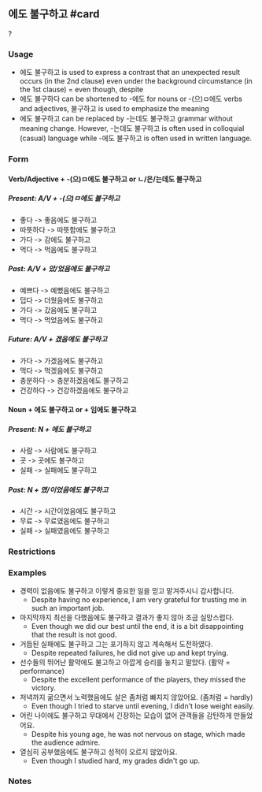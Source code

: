 ## 에도 불구하고 #card
?
### Usage
- 에도 불구하고 is used to express a contrast that an unexpected result occurs (in the 2nd clause) even under the background circumstance (in the 1st clause) = even though, despite
- 에도 불구하다 can be shortened to -에도  for nouns or -(으)ㅁ에도 verbs and adjectives, 불구하고 is used to emphasize the meaning
- 에도 불구하고 can be replaced by -는데도 불구하고 grammar without meaning change. However, -는데도 불구하고 is often used in colloquial (casual) language while -에도 불구하고 is often used in written language.
### Form
#### Verb/Adjective + -(으)ㅁ에도 불구하고 or ㄴ/은/는데도 불구하고
##### Present: A/V + -(으)ㅁ에도 불구하고
- 좋다 -> 좋음에도 불구하고
- 따뜻하다 -> 따뜻함에도 불구하고
- 가다 -> 감에도 불구하고
- 먹다 -> 먹음에도 불구하고
##### Past: A/V + 았/었음에도 불구하고
- 예쁘다 -> 예뻤음에도 불구하고
- 덥다 -> 더웠음에도 불구하고
- 가다 -> 갔음에도 불구하고
- 먹다 -> 먹었음에도 불구하고
##### Future: A/V + 겠음에도 불구하고
- 가다 -> 가겠음에도 불구하고
- 먹다 -> 먹겠음에도 불구하고
- 충분하다 -> 충분하겠음에도 불구하고
- 건강하다 -> 건강하겠음에도 불구하고
#### Noun + 에도 불구하고 or + 임에도 불구하고
##### Present: N + 에도 불구하고
- 사람 -> 사람에도 불구하고
- 곳 -> 곳에도 불구하고
- 실패 -> 실패에도 불구하고
##### Past: N + 였/이었음에도 불구하고
- 시간 -> 시간이었음에도 불구하고
- 무료 -> 무료였음에도 불구하고
- 실패 -> 실패였음에도 불구하고
### Restrictions
### Examples
- 경력이 없음에도 불구하고 이렇게 중요한 일을 믿고 맡겨주시니 감사합니다.
	- Despite having no experience, I am very grateful for trusting me in such an important job.
- 마지막까지 최선을 다했음에도 불구하고 결과가 좋지 않아 조금 실망스럽다.
	- Even though we did our best until the end, it is a bit disappointing that the result is not good.
- 거듭된 실패에도 불구하고 그는 포기하지 않고 계속해서 도전하였다.
	- Despite repeated failures, he did not give up and kept trying.
- 선수들의 뛰어난 활약에도 불고하고 아깝게 승리를 놓치고 말았다. (활약 = performance)
	- Despite the excellent performance of the players, they missed the victory.
- 저녁까지 굶으면서 노력했음에도 살은 좀처럼 빠지지 않았어요. (좀처럼 = hardly)
	- Even though I tried to starve until evening, I didn't lose weight easily.
- 어린 나이에도 불구하고 무대에서 긴장하는 모습이 없어 관객들을 감탄하게 만들었어요.
	- Despite his young age, he was not nervous on stage, which made the audience admire.
- 열심히 공부했음에도 불구하고 성적이 오르지 않았아요.
	- Even though I studied hard, my grades didn't go up.
### Notes
<!--SR:!2024-12-28,18,250-->